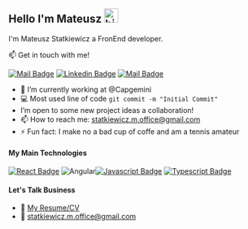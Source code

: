 ## Hello I'm Mateusz <img src="https://user-images.githubusercontent.com/1303154/88677602-1635ba80-d120-11ea-84d8-d263ba5fc3c0.gif" width="28px" height="28px" alt="hi">

I'm Mateusz Statkiewicz a FronEnd developer.

:mailbox: Get in touch with me!

[![Mail Badge](https://img.shields.io/badge/-CoderOne-e74c3c?style=flat&labelColor=e74c3c&logo=youtube&logoColor=white)](https://youtube.com/coderone) [![Linkedin Badge](https://img.shields.io/badge/-0e76a8?style=flat&labelColor=0e76a8&logo=linkedin&logoColor=white)](https://www.linkedin.com/in/mateuszs-statkiewicz//) [![Mail Badge](https://img.shields.io/badge/-keitar6-c0392b?style=flat&labelColor=c0392b&logo=gmail&logoColor=white)](mailto:statkiewicz.m.office@gmail.com)

<!-- TODO: Add last video link -->

- 🔭 I’m currently working at @Capgemini
- :computer: Most used line of code `git commit -m "Initial Commit"`
- I’m open to some new project ideas a collaboration!
- 📫 How to reach me: statkiewicz.m.office@gmail.com
- ⚡ Fun fact: I make no a bad cup of coffe and am a tennis amateur

#### My Main Technologies

<!-- TODO: Make technologies links takes you to repositories -->

[![React Badge](https://img.shields.io/badge/-React-61DBFB?style=for-the-badge&labelColor=black&logo=react&logoColor=61DBFB)](#) ![Angular](https://img.shields.io/badge/angular-%23DD0031.svg?style=for-the-badge&logo=angular&logoColor=white)[![Javascript Badge](https://img.shields.io/badge/-Javascript-F0DB4F?style=for-the-badge&labelColor=black&logo=javascript&logoColor=F0DB4F)](#) [![Typescript Badge](https://img.shields.io/badge/-Typescript-007acc?style=for-the-badge&labelColor=black&logo=typescript&logoColor=007acc)](#)

#### Let's Talk Business

- :paperclip: [My Resume/CV]()
- :email: statkiewicz.m.office@gmail.com
